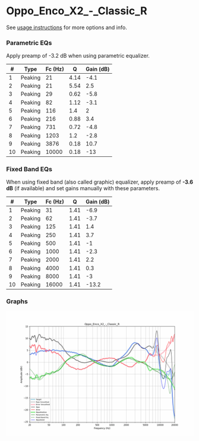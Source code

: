 # Oppo_Enco_X2_-_Classic_R
See [usage instructions](https://github.com/jaakkopasanen/AutoEq#usage) for more options and info.

### Parametric EQs
Apply preamp of -3.2 dB when using parametric equalizer.

|   # | Type    |   Fc (Hz) |    Q |   Gain (dB) |
|-----|---------|-----------|------|-------------|
|   1 | Peaking |        21 | 4.14 |        -4.1 |
|   2 | Peaking |        21 | 5.54 |         2.5 |
|   3 | Peaking |        29 | 0.62 |        -5.8 |
|   4 | Peaking |        82 | 1.12 |        -3.1 |
|   5 | Peaking |       116 | 1.4  |         2   |
|   6 | Peaking |       216 | 0.88 |         3.4 |
|   7 | Peaking |       731 | 0.72 |        -4.8 |
|   8 | Peaking |      1203 | 1.2  |        -2.8 |
|   9 | Peaking |      3876 | 0.18 |        10.7 |
|  10 | Peaking |     10000 | 0.18 |       -13   |

### Fixed Band EQs
When using fixed band (also called graphic) equalizer, apply preamp of **-3.6 dB** (if available) and set gains manually with these parameters.

|   # | Type    |   Fc (Hz) |    Q |   Gain (dB) |
|-----|---------|-----------|------|-------------|
|   1 | Peaking |        31 | 1.41 |        -6.9 |
|   2 | Peaking |        62 | 1.41 |        -3.7 |
|   3 | Peaking |       125 | 1.41 |         1.4 |
|   4 | Peaking |       250 | 1.41 |         3.7 |
|   5 | Peaking |       500 | 1.41 |        -1   |
|   6 | Peaking |      1000 | 1.41 |        -2.3 |
|   7 | Peaking |      2000 | 1.41 |         2.2 |
|   8 | Peaking |      4000 | 1.41 |         0.3 |
|   9 | Peaking |      8000 | 1.41 |        -3   |
|  10 | Peaking |     16000 | 1.41 |       -13.2 |

### Graphs
![](./Oppo_Enco_X2_-_Classic_R.png)
